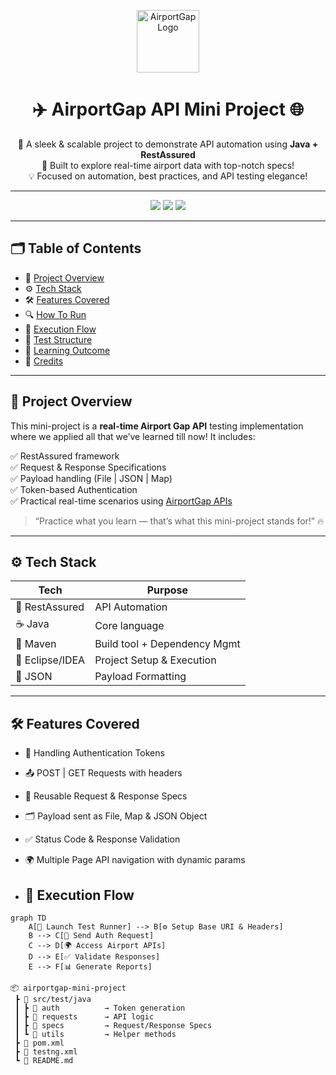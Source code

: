 <p align="center">
  <img src="https://img.icons8.com/color/96/airport.png" alt="AirportGap Logo" width="100"/>
</p>

<h1 align="center">✈️ AirportGap API Mini Project 🌐</h1>

<p align="center">
  🚀 A sleek & scalable project to demonstrate API automation using <strong>Java + RestAssured</strong> <br/>
  📡 Built to explore real-time airport data with top-notch specs! <br/>
  💡 Focused on automation, best practices, and API testing elegance!
</p>

---

<p align="center">
  <img src="https://img.shields.io/badge/Automation-Java%20%7C%20RestAssured-blueviolet?style=for-the-badge&logo=java&logoColor=white"/>
  <img src="https://img.shields.io/badge/Level-Intermediate-green?style=for-the-badge"/>
  <img src="https://img.shields.io/badge/Made%20With-%E2%9D%A4%EF%B8%8F%20%26%20%F0%9F%94%A5-red?style=for-the-badge"/>
</p>

---

## 🗂️ Table of Contents
- 📌 [Project Overview](#project-overview)
- ⚙️ [Tech Stack](#tech-stack)
- 🛠️ [Features Covered](#features-covered)
- 🔍 [How To Run](#how-to-run)
- 🚀 [Execution Flow](#execution-flow)
- 🧪 [Test Structure](#test-structure)
- 🎯 [Learning Outcome](#learning-outcome)
- 🙌 [Credits](#credits)

---

## 📌 Project Overview

This mini-project is a **real-time Airport Gap API** testing implementation where we applied all that we’ve learned till now! It includes:

✅ RestAssured framework  
✅ Request & Response Specifications  
✅ Payload handling (File | JSON | Map)  
✅ Token-based Authentication  
✅ Practical real-time scenarios using [AirportGap APIs](https://airportgap.dev-tester.com/)  

> “Practice what you learn — that’s what this mini-project stands for!” 🔥

---

## ⚙️ Tech Stack

| Tech           | Purpose                      |
|----------------|------------------------------|
| 🧪 RestAssured | API Automation               |
| ☕ Java         | Core language                |
| 🧰 Maven        | Build tool + Dependency Mgmt |
| 📁 Eclipse/IDEA | Project Setup & Execution    |
| 📂 JSON         | Payload Formatting           |

---

## 🛠️ Features Covered

- 🔐 Handling Authentication Tokens  
- 📤 POST | GET Requests with headers  
- 🧾 Reusable Request & Response Specs  
- 🗂️ Payload sent as File, Map & JSON Object  
- ✅ Status Code & Response Validation  
- 🌍 Multiple Page API navigation with dynamic params

- ## 🚀 Execution Flow

```mermaid
graph TD
    A[🚀 Launch Test Runner] --> B[⚙️ Setup Base URI & Headers]
    B --> C[🔐 Send Auth Request]
    C --> D[🌍 Access Airport APIs]
    D --> E[✅ Validate Responses]
    E --> F[📊 Generate Reports]

📦 airportgap-mini-project
 ┣ 📁 src/test/java
 ┃ ┣ 📂 auth          → Token generation
 ┃ ┣ 📂 requests      → API logic
 ┃ ┣ 📂 specs         → Request/Response Specs
 ┃ ┗ 📂 utils         → Helper methods
 ┣ 📄 pom.xml
 ┣ 📄 testng.xml
 ┗ 📄 README.md



